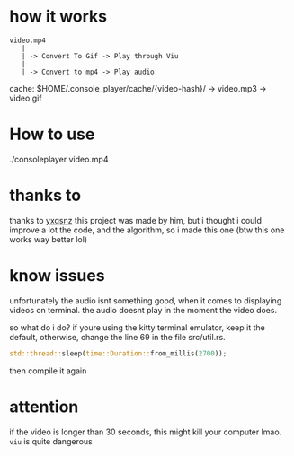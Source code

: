 # how it works

```
video.mp4
   |
   | -> Convert To Gif -> Play through Viu
   |
   | -> Convert to mp4 -> Play audio

```

cache: $HOME/.console_player/cache/{video-hash}/
                                    -> video.mp3
                                    -> video.gif
# How to use

./consoleplayer video.mp4


# thanks to
thanks to [yxqsnz](https://github.com/yxqsnz)
   this project was made by him, but i thought i could improve a lot the code, and the algorithm, so i made this one (btw this one works way better lol)


# know issues
unfortunately the audio isnt something good, when it comes to displaying videos on terminal. the audio doesnt play in the moment the video does.

so what do i do? if youre using the kitty terminal emulator, keep it the default, otherwise, change the line 69 in the file src/util.rs.

```rs
std::thread::sleep(time::Duration::from_millis(2700));
```
then compile it again

# attention

if the video is longer than 30 seconds, this might kill your computer lmao. `viu` is quite dangerous
